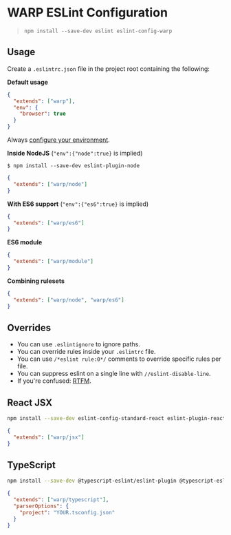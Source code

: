 # WARP ESLint Configuration

> `npm install --save-dev eslint eslint-config-warp`

## Usage

Create a `.eslintrc.json` file in the project root containing the following:

**Default usage**

```json
{
  "extends": ["warp"],
  "env": {
    "browser": true
  }
}
```

Always [configure your environment](http://eslint.org/docs/user-guide/configuring#specifying-environments).

**Inside NodeJS** (`"env":{"node":true}` is implied)

```console
$ npm install --save-dev eslint-plugin-node
```

```json
{
  "extends": ["warp/node"]
}
```

**With ES6 support** (`"env":{"es6":true}` is implied)

```json
{
  "extends": ["warp/es6"]
}
```

**ES6 module**

```json
{
  "extends": ["warp/module"]
}
```

**Combining rulesets**

```json
{
  "extends": ["warp/node", "warp/es6"]
}
```

## Overrides

* You can use `.eslintignore` to ignore paths.
* You can override rules inside your `.eslintrc` file.
* You can use `/*eslint rule:0*/` comments to override specific rules per file.
* You can suppress eslint on a single line with `//eslint-disable-line`.
* If you're confused: [RTFM](http://eslint.org/docs/user-guide/configuring).

## React JSX

```sh
npm install --save-dev eslint-config-standard-react eslint-plugin-react
```

```json
{
  "extends": ["warp/jsx"]
}
```

## TypeScript

```sh
npm install --save-dev @typescript-eslint/eslint-plugin @typescript-eslint/parser
```

```json
{
  "extends": ["warp/typescript"],
  "parserOptions": {
    "project": "YOUR.tsconfig.json"
  }
}
```
